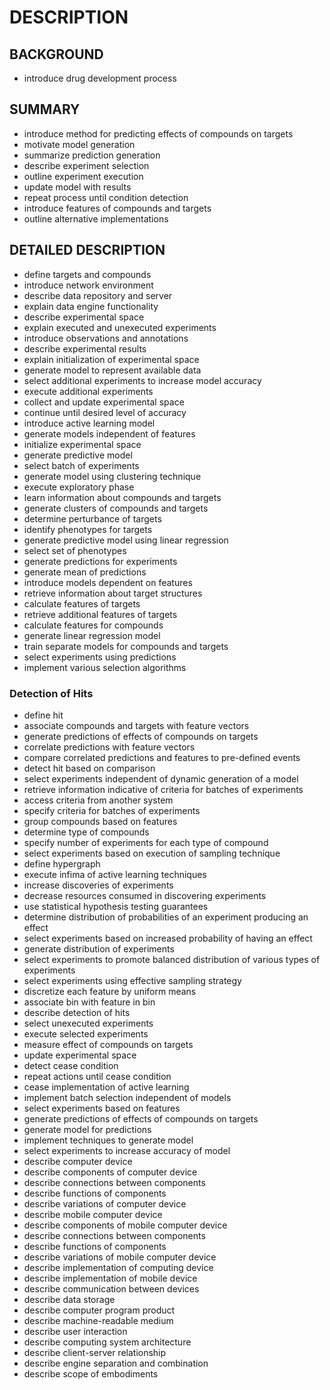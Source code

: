 # DESCRIPTION

## BACKGROUND

- introduce drug development process

## SUMMARY

- introduce method for predicting effects of compounds on targets
- motivate model generation
- summarize prediction generation
- describe experiment selection
- outline experiment execution
- update model with results
- repeat process until condition detection
- introduce features of compounds and targets
- outline alternative implementations

## DETAILED DESCRIPTION

- define targets and compounds
- introduce network environment
- describe data repository and server
- explain data engine functionality
- describe experimental space
- explain executed and unexecuted experiments
- introduce observations and annotations
- describe experimental results
- explain initialization of experimental space
- generate model to represent available data
- select additional experiments to increase model accuracy
- execute additional experiments
- collect and update experimental space
- continue until desired level of accuracy
- introduce active learning model
- generate models independent of features
- initialize experimental space
- generate predictive model
- select batch of experiments
- generate model using clustering technique
- execute exploratory phase
- learn information about compounds and targets
- generate clusters of compounds and targets
- determine perturbance of targets
- identify phenotypes for targets
- generate predictive model using linear regression
- select set of phenotypes
- generate predictions for experiments
- generate mean of predictions
- introduce models dependent on features
- retrieve information about target structures
- calculate features of targets
- retrieve additional features of targets
- calculate features for compounds
- generate linear regression model
- train separate models for compounds and targets
- select experiments using predictions
- implement various selection algorithms

### Detection of Hits

- define hit
- associate compounds and targets with feature vectors
- generate predictions of effects of compounds on targets
- correlate predictions with feature vectors
- compare correlated predictions and features to pre-defined events
- detect hit based on comparison
- select experiments independent of dynamic generation of a model
- retrieve information indicative of criteria for batches of experiments
- access criteria from another system
- specify criteria for batches of experiments
- group compounds based on features
- determine type of compounds
- specify number of experiments for each type of compound
- select experiments based on execution of sampling technique
- define hypergraph
- execute infima of active learning techniques
- increase discoveries of experiments
- decrease resources consumed in discovering experiments
- use statistical hypothesis testing guarantees
- determine distribution of probabilities of an experiment producing an effect
- select experiments based on increased probability of having an effect
- generate distribution of experiments
- select experiments to promote balanced distribution of various types of experiments
- select experiments using effective sampling strategy
- discretize each feature by uniform means
- associate bin with feature in bin
- describe detection of hits
- select unexecuted experiments
- execute selected experiments
- measure effect of compounds on targets
- update experimental space
- detect cease condition
- repeat actions until cease condition
- cease implementation of active learning
- implement batch selection independent of models
- select experiments based on features
- generate predictions of effects of compounds on targets
- generate model for predictions
- implement techniques to generate model
- select experiments to increase accuracy of model
- describe computer device
- describe components of computer device
- describe connections between components
- describe functions of components
- describe variations of computer device
- describe mobile computer device
- describe components of mobile computer device
- describe connections between components
- describe functions of components
- describe variations of mobile computer device
- describe implementation of computing device
- describe implementation of mobile device
- describe communication between devices
- describe data storage
- describe computer program product
- describe machine-readable medium
- describe user interaction
- describe computing system architecture
- describe client-server relationship
- describe engine separation and combination
- describe scope of embodiments

